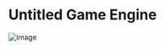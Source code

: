 # Untitled Game Engine
![image](https://github.com/user-attachments/assets/80180619-5424-4c25-9155-f340370dacb4)
